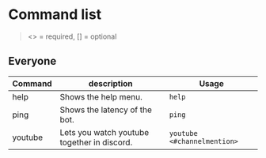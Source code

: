 # Command list
><> = required, [] = optional

## Everyone
|	Command	| description	| Usage
|---------------|--------------------|--------------|
| help	|	Shows the help menu.		|	`help`	|
| ping	|	Shows the latency of the bot.	|	`ping`	|
| youtube	|	Lets you watch youtube together in discord.	|	`youtube <#channelmention>`	|

